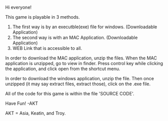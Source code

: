 Hi everyone!

This game is playable in 3 methods.
1. The first way is by an executble(exe) file for windows. (Downloadable Application) 
2. The second way is with an MAC Application. (Downloadable Application)
3. WEB Link that is accessible to all.

In order to download the MAC application, unzip the files. When the MAC application is unzipped, go to view in finder. Press control key while clicking the application, and click open from the shortcut menu.

In order to download the windows application, unzip the file. Then once unzipped (it may say extract files, extract those), click on the .exe file.

All of the code for this game is within the file 'SOURCE CODE'.

Have Fun! -AKT

AKT = Asia, Keatin, and Troy.







